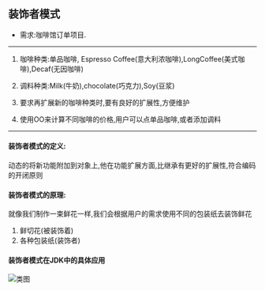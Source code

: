 ## 装饰者模式

-  需求:咖啡馆订单项目.
----
1. 咖啡种类:单品咖啡, Espresso Coffee(意大利浓咖啡),LongCoffee(美式咖啡),Decaf(无因咖啡)

2. 调料种类:Milk(牛奶),chocolate(巧克力),Soy(豆浆)

3.  要求再扩展新的咖啡种类时,要有良好的扩展性,方便维护

4.  使用OO来计算不同咖啡的价格,用户可以点单品咖啡,或者添加调料
---
#### 装饰者模式的定义:

动态的将新功能附加到对象上,他在功能扩展方面,比继承有更好的扩展性,符合编码的开闭原则


#### 装饰者模式的原理:

就像我们制作一束鲜花一样,我们会根据用户的需求使用不同的包装纸去装饰鲜花
1. 鲜切花(被装饰着)
2. 各种包装纸(装饰者)
 
#### 装饰者模式在JDK中的具体应用
![类图](https://img-blog.csdnimg.cn/20190913134224832.png?x-oss-process=image/watermark,type_ZmFuZ3poZW5naGVpdGk,shadow_10,text_aHR0cHM6Ly9ibG9nLmNzZG4ubmV0L2x1bzYwOTYzMDE5OQ==,size_16,color_FFFFFF,t_70)